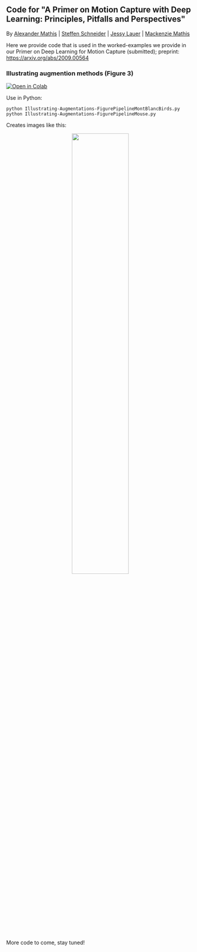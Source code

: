 ## Code for "A Primer on Motion Capture with Deep Learning: Principles, Pitfalls and Perspectives"

By [Alexander Mathis](https://github.com/AlexEMG) | [Steffen Schneider](https://github.com/stes) | [Jessy Lauer](https://github.com/jeylau) | [Mackenzie Mathis](https://github.com/MMathisLab)

Here we provide code that is used in the worked-examples we provide in our Primer on Deep Learning for Motion Capture (submitted); preprint: https://arxiv.org/abs/2009.00564

### Illustrating augmention methods (Figure 3)

[![Open in Colab](https://colab.research.google.com/assets/colab-badge.svg)](https://colab.research.google.com/github/DeepLabCut/Primer-MotionCapture/blob/master/COLAB_Primer_MotionCapture_Fig3.ipynb)

Use in Python:
```
python Illustrating-Augmentations-FigurePipelineMontBlancBirds.py
python Illustrating-Augmentations-FigurePipelineMouse.py
```
Creates images like this:

<p align="center">
<img src="https://images.squarespace-cdn.com/content/v1/57f6d51c9f74566f55ecf271/1593721822684-DJJIOEEC4YHRO2ZRW6Z3/ke17ZwdGBToddI8pDm48kMqyqP2xgoLMxs8NG4McAT9Zw-zPPgdn4jUwVcJE1ZvWQUxwkmyExglNqGp0IvTJZamWLI2zvYWH8K3-s_4yszcp2ryTI0HqTOaaUohrI8PIT5G0e3JcWjRHcSN0vw_Zk3UAC_JV7w-s1xTX3wfPLu0/augs.png?format=1000w" width="55%">
</p>

More code to come, stay tuned!
